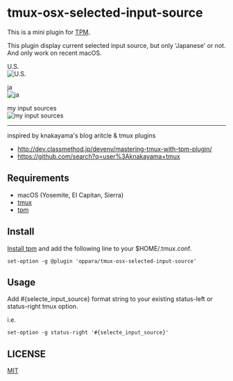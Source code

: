 # tmux-osx-selected-input-source

This is a mini plugin for [TPM](https://github.com/tmux-plugins/tpm).

This plugin display current selected input source, but only 'Japanese' or not.<br>
And only work on recent macOS. 

U.S.  
![U.S.](https://cloud.githubusercontent.com/assets/10661/25958881/eeaaecf8-36ac-11e7-8650-59921c53ddfa.png)

ja  
![ja](https://cloud.githubusercontent.com/assets/10661/25958905/057d16e0-36ad-11e7-9c31-d2bbf6c5bfe6.png)

my input sources  
![my input sources](https://cloud.githubusercontent.com/assets/10661/25958632/1e8180b4-36ac-11e7-896c-0e3086391eb0.png)

----

inspired by knakayama's blog aritcle & tmux plugins<br>

* http://dev.classmethod.jp/devenv/mastering-tmux-with-tpm-plugin/
* https://github.com/search?q=user%3Aknakayama+tmux


## Requirements

* macOS (Yosemite, El Capitan, Sierra)
* [tmux](https://tmux.github.io/)
* [tpm](https://github.com/tmux-plugins/tpm)


## Install

[Install tpm](https://github.com/tmux-plugins/tpm#installation) and add the following line to your $HOME/.tmux.conf.

```shell
set-option -g @plugin 'oppara/tmux-osx-selected-input-source'
```


## Usage

Add #{selecte_input_source} format string to your existing status-left or status-right tmux option.

i.e.

```shell
set-option -g status-right '#{selecte_input_source}'
```


## LICENSE

[MIT](https://oppara.mit-license.org/)


